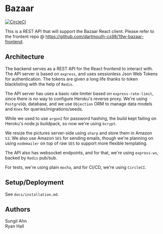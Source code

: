 # Bazaar

[![CircleCI](https://circleci.com/gh/dartmouth-cs98/19w-bazaar-backend.svg?style=shield&circle-token=da3f2720e545f2b6c92aceccc91852ffca18ea15)](https://circleci.com/gh/dartmouth-cs98/19w-bazaar-backend)

This is a REST API that will support the Bazaar React client. Please refer to the frontent repo @ https://github.com/dartmouth-cs98/19w-bazaar-frontend.

## Architecture

The backend serves as a REST API for the React frontend to interact with. The API server is based on `express`, and uses sessionless Json Web Tokens for authentication. The tokens are given a long life thanks to token blacklisting with the help of `Redis`.

The API server has uses a basic rate limiter based on `express-rate-limit`, since there is no way to configure Heroku's reverse proxy. We're using `PostgreSQL` database, and we use `Objection` ORM to manage data models and `Knex` for queries/migrations/seeds.

While we used to use `argon2` for password hashing, the build kept failing on Heroku's node.js buildpack, so now we're using `bcrypt`.

We resize the pictures server-side using `sharp` and store them in Amazon `S3`. We also use Amazon `SES` for sending emails, though we're planning on using `nodemailer` on top of raw `SES` to support more flexible templating.

The API also has websocket endpoints, and for that, we're using `express-ws`, backed by `Redis` pub/sub.

For tests, we're using plain `mocha`, and for CI/CD, we're using `CircleCI`.

## Setup/Deployment

See `docs/installation.md`.

## Authors

Sungil Ahn  
Ryan Hall
